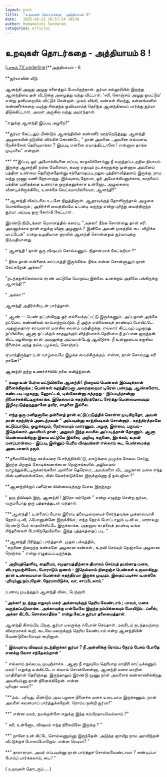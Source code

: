 ```yaml
---
layout: post
title:  "உறவுகள் தொடர்கதை  அத்தியாயம் 8"
date:   2025-06-22 16:57:54 +0530
author: Hemamalini Sundaram
categories: articles
---
```


#  உறவுகள் தொடர்கதை - அத்தியாயம் 8 ! 

[[பாகம்
7]{.underline}](https://tamil.momspresso.com/parenting/aa71bb9e323d44a5b589be0617593389/article/urrvukll-tottrktai-attiyaaym-7-r2n494v9g6ey?utm_source=AD_Whatsapp_Share&utm_medium=Share_Android)**அத்தியாயம் -
8\
\
**சூர்யாவின் வீடு.\
\
ஆனந்தி அழுது அழுது களைத்துப் போயிருந்தாள். சூர்யா கல்லூரியில் இருந்து ஆனந்தியை தன்
வீட்டுக்கு அழைத்து வந்து விட்டாள். \'சரி, கொஞ்சம் அழுது ஓயட்டும்\' என்று தனியறையில்
விட்டுச் சென்றாள். முகம் வீங்கி, கண்கள் சிவந்து, கன்னங்களில் கண்ணீர்க்கறை படிந்து சிதைந்த
ஓவியமாய்த் தெரிந்த ஆனந்தியைப் பார்த்து சூர்யா திடுக்கிட்டாள். அவள் அருகில் வந்து
அமர்ந்தாள்.\
\
\"எதுக்கு ஆனந்தி இப்படி அழறே?\"\
\
**சூர்யா கேட்டதும் மீண்டும் ஆனந்தியின் கண்ணீர் ஊற்றெடுத்தது. ஆனந்தி அழுகையின் நடுவில்
விம்மிக் கொண்டே, \" நான் அவனை\...அவனை எவ்வளவு நேசிச்சேன் தெரியுமாக்கா ? இப்படி
என்னை ஏமாத்திட்டானே ! என்னால தாங்க முடியலை\" என்றாள்.\
\
**\" **இப்படி ஓர் அயோக்கியனை எப்படி காதலிச்சோம்னு நீ வருத்தப்படறதில நியாயம்
இருக்கு ஆனந்தி! நல்ல வேளையா, தவறா எதுவும் நடக்கறதுக்கு முன்னால அவனைப் பத்தின உண்மை
தெரிஞ்சுதேன்னு சந்தோஷப்படறதுல புத்திசாலித்தனம் இருக்கு. நாம வந்து மூணு மணி
நேரமாகுது. இவ்வுளவு நேரமா, ஓர் அயோக்கியனுக்காக, காதலைப் பத்தின புனிதத்தை உணராத
ஒருத்தனுக்காக உன்னோட அழுகையை வீணடிச்சிருக்கியே, உனக்கே வெட்கமாயில்லையா,
ஆனந்தி?\"\
\
**ஆனந்தி விசும்பலை உடனே நிறுத்தினாள். ஆதரவுக்குத் தோளிருந்தால் அழுகை பொங்கிவரும்
; அதிர்ச்சி வைத்தியமே உடனடி மருந்து என்று புரிந்து வைத்திருந்த சூர்யா அப்படி ஒரு
கேள்வி கேட்டாள்.\
\
இரண்டு நிமிடங்கள் மௌனத்தில் கரைய, \"அக்கா! நீங்க சொன்னது தான் சரி. அவனுக்காக நான்
எதுக்கு வீணா அழணும் ? இனிமே அவன் முகத்தில் கூட விழிக்க மாட்டேன்\" என்று உறுதியான
குரலில் ஆனந்தி சொன்னதும் சூர்யாவுக்கு நிம்மதியானது.\
\
\" ஆனந்தி ! நான் ஒரு விஷயம் சொல்லணும். நிதானமாக் கேட்கறியா ?\"\
\
\" நீங்க தான் என்னைக் காப்பாத்தி இருக்கீங்க. நீங்க என்ன சொன்னாலும் நான் கேட்கறேன்
அக்கா!\"\
\
\"நடந்ததுக்கெல்லாம் சரண் மட்டுமே பொறுப்பு இல்லை. உனக்கும் அதிலே பங்கிருக்கு ஆனந்தி
!\"\
\
\" அக்கா !\"\
\
ஆனந்தி அதிர்ச்சியுடன் பார்த்தாள்.\
\
\" ஆண் -- பெண் நட்புங்கிறது ஓர் எல்லைக்குட்பட்டு இருக்கணும். அப்பதான் அங்கே நட்போட
கண்ணியம் காப்பாற்றப்படும். நீ அந்த எல்லையைத் தாண்டிப் போயிட்டே. அதனாலதான் சரவணன் மனசில
சலனம் வந்திருக்கு. எல்லார் கிட்டவும் பழகுறது தப்பில்லை, ஆனா நட்புக்கும் காதலுக்கும்
வித்தியாசம் தெரியாம நீ தப்பான ஒருத்தன் கிட்ட பழகினது தான் அவனுக்கு அட்வான்டேஜ்
ஆயிடுச்சு. நீ் உன்னுடைய தகுதியா நினைச்ச அந்த நல்ல பழக்கம், கொஞ்சம்

ஏமாந்திருந்தா உன் வாழ்வையே இழக்க வைச்சிருக்கும். என்ன, நான் சொல்றது சரி தானே?\"\
\
ஆனந்தி குற்ற உணர்ச்சியில் தலை கவிழ்ந்தாள்.\
\
\" **தவறு உன் பேர்ல மட்டுமில்லை ஆனந்தி ! நிறையப் பெண்கள் இப்படித்தான் நினைக்கிறாங்க ;
பெண்கள் சுதந்திரம்னா அரைகுறையா டிரெஸ் பண்றது, ஆண்களோட கண்டபடி பழகறது, ஹோட்டல்,
டிஸ்கோன்னு சுத்தறது - இப்படித்தான்னு நினைச்சுக்கிட்டிருக்காங்க. இதெல்லாம்
சுதந்திரத்தோட சேர்த்து பெண்மையையும் இழிவுபடுத்தறதுதானே தவிர, சாதனை இல்லை.**

\" **எந்த ஒரு மனிதனாலே தன்னைத் தான் கட்டுப்படுத்திக் கொள்ள முடிகிறதோ, அவன் தான்
சுதந்திரம் அடைந்தவன் \" அப்படின்னு காந்தியடிகள் சொன்னார் . சுதந்திரத்தாலே
கட்டுப்பாடும், ஒழுக்கமும், நேர்மையும் வளரணும். அழகு, இளமை, பருவம் - இதெல்லாம்
அவசியம் தான் ; அதுவும் இந்த வயசில அப்படித்தான் தோணும். ஆனா பெண்மைங்கிறது இவை
மட்டுமே இல்லை; அறிவு, கருணை, இரக்கம், உதவி மனப்பான்மை - இப்படி இன்னும் பெரிய
விஷயங்கள் எல்லாம் கூட பெண்மைக்கு அடையாளம் தரும்**.

**தலையிலேர்ந்து கால்வரை போர்த்திக்கிட்டு, வாழ்க்கை முழுக்க சேவை செய்து, இறந்த
பிறகும் கோடிக்கணக்கான நெஞ்சங்களில் அழியாமல் வாழ்ந்துக்கிட்டிருக்காங்களே அன்னை தெரெஸா,
அவங்களை விட அழகான மனசு எந்த மிஸ் யுனிவர்ஸ்க்கோ, மிஸ் வோர்ல்டுக்கோ இருக்கும்ணு நீ
நம்பறியா ?\"\
\
**ஆனந்திக்குப் பளீரென மின்னலடித்தது போல இருந்தது.\
\
\" ஒரு நிமிஷம் இரு, ஆனந்தி ! இதோ வர்றேன் \" என்று எழுந்து சென்ற சூர்யா,
வரும்போது ஒரு புத்தகத்துடன் வந்தாள்.\
\
\"**ஆனந்தி ! உன்னைப் போல இளைய தலைமுறையைச் சேர்ந்தவங்க முக்கால்வாசி நேரம் டி.வி,
ஃபோனுன்னே இருக்கீங்க ; எந்த நேரம் போட்டாலும் டி.வி ல , யாராவது ரெண்டு பேர்
காதலிச்சிட்டே இருக்காங்க. அதனால காதலைத் தாண்டி உங்க சிந்தனைகள் போகிறதேயில்லை. இந்த
புத்தகத்தைப் படி. \"\
\
**ஆனந்தி பிரித்துப் பார்த்தாள். முதல் பக்கத்தில்,\
\"கருணை நிறைந்த கண்களே அழகான கண்கள் ; உதவி செய்யும் நெஞ்சமே அழகான நெஞ்சம் \" என்று
எழுதப்பட்டிருந்தது.\
\
\" **அறிவுத்தெளிவு, தைரியம், சமுதாயத்திற்காக தியாகம் செய்யத் தயங்காத மனசு,
விடாமுயற்சியோட போராடும் குணம் - இதெல்லாம் நிறைஞ்ச பெண்கள் உருவாகிறது தான்
உண்மையான பெண்கள் சுதந்திரமா இருக்க முடியும். இதைப் படிச்சா உனக்கே புரியும்னு
நம்பறேன். நேரமாயிடுச்சு, வா, சாப்பிடலாம்**.\"\
\
உணவு முடிந்ததும் ஆனந்தி விடை பெற்றாள்.\
\
\"**அக்கா! நடந்தது எதுவும் மலர் அக்காவுக்குத் தெரிய வேண்டாம் ; பாவம், மனசு
வருத்தப்படுவாங்க . அக்காவுக்கு என்மேலே இருந்த நம்பிக்கையும் போயிடும் . ப்ளீஸ், அக்கா
கிட்டே சொல்லாதீங்க \" என்று கேட்க சூர்யா தலையைத்தாள்**.\
\
ஆனந்தி கிளம்பிய பிறகு, சூர்யா மலருக்கு ஃபோன் செய்தாள். மலரிடம் நடந்தவற்றை
விவரமாகக் கூறி, கூடவே மலருக்குத் தெரிய வேண்டாம் என்ற ஆனந்தியின் வேண்டுகோளையும்
கூறினாள்.\
\
\" **இவ்வுளவு விஷயம் நடந்திருக்கா சூர்யா ? நீ அன்னிக்கு ரொம்ப நேரம் பேசும் போதே
எனக்கு லேசா சந்தேகம்தான்** \"\
\
\" எல்லாம் நல்லபடி முடிஞ்சாச்சு . ஆனா நீ எதுவுமே தெரியாத மாதிரி காட்டிக்கணும் மலர்
! எதுக்கு உங்கிட்டே எ ல்லாம் சொன்னேன்னா, ஆனந்தி மனசு மாறின மாதிரிதான் தெரிஞ்சுது.
இருந்தாலும் இரண்டு மூணு நாள் அவளைக் கண்காணிக்கிறது அவசியம்னு நான் நினைக்கிறேன்.
என்ன\
புரியுதா மலர்?\"\
\
\"**ம்ம்.. புரியுது, மீண்டும் அவ பழசை நினைச்சு மனசு உடையாம இருக்கணும். நான் அவளை
கவனமாப் பார்த்துக்கறேன். ரொம்ப நன்றி சூர்யா!\"\
\
**\" என்ன மலர், நமக்குள்ளே எதுக்கு இந்த சம்பிரதாயமெல்லாம் ?\"\
\
\" சரி, உன்னோட விஷயம் எந்த நிலையிலே இருக்கு ? \"\
\
**\" நானே உன் கிட்டே சொல்லணும்னு இருந்தேன். அடுத்த ஞாயிறு நாம அரவிந்தன் வீட்டுக்குக்
போகப்போறோம். என்ன ரெடியா? \"\
\
**\" தாராளமா. அவர் எப்படின்னு நான் பார்த்துச் சொல்லவேண்டாமா ? கண்டிப்பா போய்ப்
பார்க்கலாம், பை ! \"\
\
( உறவுகள் தொடரும்\.....)
